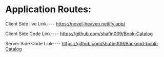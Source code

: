 # Application Routes:

#### 

Client Side live Link---- https://novel-heaven.netlify.app/


Client Side Code Link---- https://github.com/shafin009/Book-Catalog



Server Side Code Link---- https://github.com/shafin009/Backend-book-Catalog
